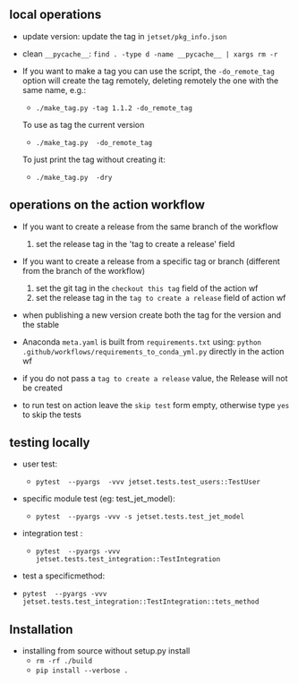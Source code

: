 ## local operations

-  update version: update the tag in  `jetset/pkg_info.json`

-  clean `__pycache__`: ```find . -type d -name __pycache__ | xargs rm -r```

-  If you want to make a tag you can use the script, the  `-do_remote_tag` option will create the tag remotely,
   deleting remotely the one with the same name, e.g.: 
    - `./make_tag.py -tag 1.1.2 -do_remote_tag`
   
   To use as tag the current version
    - `./make_tag.py  -do_remote_tag`
   
   To just print the tag without creating it:
   - `./make_tag.py  -dry`
   
## operations on the action workflow
- If you want  to create a release from the same branch of the workflow
  1) set the release tag in the 'tag to create a release' field

- If you want to create a release from a specific tag or branch (different from the branch of the workflow)
  1) set the git tag in the `checkout this tag` field of the action wf
  2) set the release tag in the `tag to create a release` field of action wf

 - when publishing a new version create both the tag for the version and the stable

- Anaconda `meta.yaml` is built from `requirements.txt` using: `python .github/workflows/requirements_to_conda_yml.py` directly in the action wf  

- if you do not pass a `tag to create a release` value, the Release will not be created
- to run test on action leave the `skip test` form empty, otherwise type `yes` to skip the tests
## testing locally
<!-- - python -c"import iminuit; print('iminuit',iminuit.__version__); import jetset; print('jetset',jetset.#__version__)" -->

- user test:
  - `pytest  --pyargs  -vvv jetset.tests.test_users::TestUser`

- specific module test (eg: test_jet_model):
  - `pytest  --pyargs -vvv -s jetset.tests.test_jet_model`

- integration test :
  - `pytest  --pyargs -vvv jetset.tests.test_integration::TestIntegration`

- test a specificmethod:
 - `pytest  --pyargs -vvv jetset.tests.test_integration::TestIntegration::tets_method`

## Installation 
- installing from source without setup.py install
   - `rm -rf ./build`
   - `pip install --verbose .`